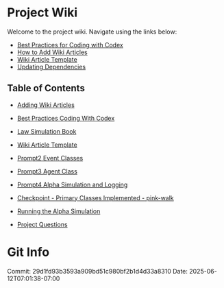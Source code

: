# Project Wiki

Welcome to the project wiki. Navigate using the links below:

- [Best Practices for Coding with Codex](main_notes_best_practices_coding_with_codex.md)
- [How to Add Wiki Articles](main_notes_adding_wiki_articles.md)
- [Wiki Article Template](main_notes_wiki_article_template.md)
- [Updating Dependencies](updating_dependencies.md)

## Table of Contents

- [Adding Wiki Articles](main_notes_adding_wiki_articles.md)
- [Best Practices Coding With Codex](main_notes_best_practices_coding_with_codex.md)
- [Law Simulation Book](law_simulation_book.md)
- [Wiki Article Template](main_notes_wiki_article_template.md)
- [Prompt2 Event Classes](prompt2_event_classes.md)
- [Prompt3 Agent Class](prompt3_agent_class.md)
- [Prompt4 Alpha Simulation and Logging](prompt4_implement_alpha_sim.md)
- [Checkpoint - Primary Classes Implemented - pink-walk](main_notes_checkpoint_prim_classes.md)
- [Running the Alpha Simulation](alpha_sim_usage.md)

- [Project Questions](project_questions_orange.md)
# Git Info
Commit: 29d1fd93b3593a909bd51c980bf2b1d4d33a8310
Date: 2025-06-12T07:01:38-07:00
